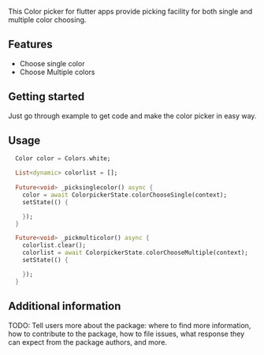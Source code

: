 <!-- 
This README describes the package. If you publish this package to pub.dev,
this README's contents appear on the landing page for your package.

For information about how to write a good package README, see the guide for
[writing package pages](https://dart.dev/guides/libraries/writing-package-pages). 

For general information about developing packages, see the Dart guide for
[creating packages](https://dart.dev/guides/libraries/create-library-packages)
and the Flutter guide for
[developing packages and plugins](https://flutter.dev/developing-packages). 
-->

This Color picker for flutter apps provide picking facility for both single and multiple color choosing.


## Features

* Choose single color
* Choose Multiple colors

## Getting started

Just go through example to get code and make the color picker in easy way.


## Usage
```dart
  Color color = Colors.white;

  List<dynamic> colorlist = [];
  
  Future<void> _picksinglecolor() async {
    color = await ColorpickerState.colorChooseSingle(context);
    setState(() {

    });
  }

  Future<void> _pickmulticolor() async {
    colorlist.clear();
    colorlist = await ColorpickerState.colorChooseMultiple(context);
    setState(() {

    });
  }

```

## Additional information

TODO: Tell users more about the package: where to find more information, how to 
contribute to the package, how to file issues, what response they can expect 
from the package authors, and more.
